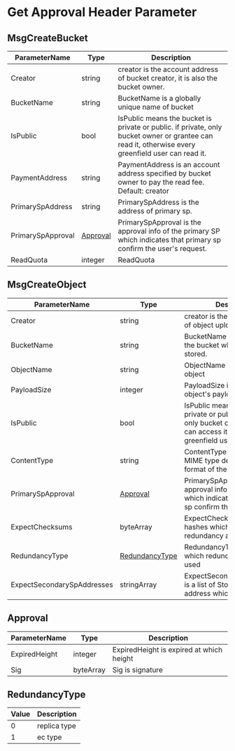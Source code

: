 # Get Approval Header Parameter

## MsgCreateBucket

| ParameterName     | Type                  | Description                                                                                                                                        |
| ----------------- | --------------------- | -------------------------------------------------------------------------------------------------------------------------------------------------- |
| Creator           | string                | creator is the account address of bucket creator, it is also the bucket owner.                                                                     |
| BucketName        | string                | BucketName is a globally unique name of bucket                                                                                                     |
| IsPublic          | bool                  | IsPublic means the bucket is private or public. if private, only bucket owner or grantee can read it, otherwise every greenfield user can read it. |
| PaymentAddress    | string                | PaymentAddress is an account address specified by bucket owner to pay the read fee. Default: creator                                               |
| PrimarySpAddress  | string                | PrimarySpAddress  is the address of primary sp.                                                                                                    |
| PrimarySpApproval | [Approval](#approval) | PrimarySpApproval is the approval info of the primary SP which indicates that primary sp confirm the user's request.                               |
| ReadQuota         | integer               | ReadQuota                                                                                                                                          |

## MsgCreateObject

| ParameterName              | Type                              | Description                                                                                                                                            |
| -------------------------- | --------------------------------- | ------------------------------------------------------------------------------------------------------------------------------------------------------ |
| Creator                    | string                            | creator is the account address of object uploader                                                                                                      |
| BucketName                 | string                            | BucketName is the name of the bucket where the object is stored.                                                                                       |
| ObjectName                 | string                            | ObjectName is the name of object                                                                                                                       |
| PayloadSize                | integer                           | PayloadSize is size of the object's payload                                                                                                            |
| IsPublic                   | bool                              | IsPublic means the bucket is private or public. if private, only bucket owner or grantee can access it, otherwise every greenfield user can access it. |
| ContentType                | string                            | ContentType is a standard MIME type describing the format of the object.                                                                               |
| PrimarySpApproval          | [Approval](#approval)             | PrimarySpApproval is the approval info of the primary SP which indicates that primary sp confirm the user's request.                                   |
| ExpectChecksums            | byteArray                         | ExpectChecksums is a list of hashes which was generate by redundancy algorithm.                                                                        |
| RedundancyType             | [RedundancyType](#redundancytype) | RedundancyType specifies which redundancy type is used                                                                                                 |
| ExpectSecondarySpAddresses | stringArray                       | ExpectSecondarySpAddresses is a list of StorageProvider address which is optional                                                                      |

## Approval

| ParameterName | Type      | Description                              |
| ------------- | --------- | ---------------------------------------- |
| ExpiredHeight | integer   | ExpiredHeight is expired at which height |
| Sig           | byteArray | Sig is signature                         |

## RedundancyType

| Value | Description  |
| ----- | ------------ |
| 0     | replica type |
| 1     | ec type      |
